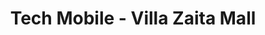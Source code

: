 ---
title: "Tech Mobile - Villa Zaita Mall"
url: /las-cumbres/tech-mobile-villa-zaita-mall/
shop: Kramladen
---